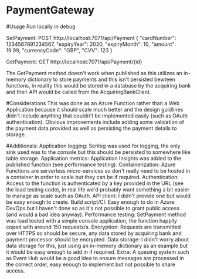 # PaymentGateway

#Usage
Run locally in debug

SetPayment:
POST http://localhost:7071/api/Payment
{
	"cardNumber": 1234567891234567,
    "expiryYear": 2020,
    "expiryMonth": 10,
    "amount": 19.99,
    "currencyCode": "GBP",
    "CVV": 123
}

GetPayment:
GET http://localhost:7071/api/Payment/{id}

The GetPayment method doesn't work when published as this utilizes an in-memory dictionary to store payments and this isn't persisted bewteen functions, in reality this would be stored in a database by the acquiring bank and their API would be called from the AcquiringBankClient.

#Considerations
This was done as an Azure Function rather than a Web Application because it should scale much better and the design guidlines didn't include anything that couldn't be implemented easily (such as OAuth authentication). Obvious improvements include adding some validation of the payment data provided as well as persisting the payment details to storage.

#Additionals:
Application logging: Serilog was used for logging, the only sink used was to the console but this should be persisted to somewhere like table storage.
Application metrics: Application Insights was added to the published function (see performance testing).
Containerization: Azure Functions are serverless micro-services so don't really need to be hosted in a container in order to scale but they can be if required.
Authentication: Access to the function is authenticated by a key provided in the URL (see the load testing code), in real life we'd probably want something a bit easier to manage as scale such as OAuth.
API client: I didn't provide one but would be easy enough to create.
Build script/CI: Easy enough to do in Azure DevOps but I haven't done so as it's not possible to grant public access (and would a bad idea anyway).
Performance testing: SetPayment method was load tested with a simple console application, the function happily coped with around 150 requests/s.
Encryption: Requests are transmitted over HTTPS so should be secure, any data stored by acquiring bank and payment processor should be encrypted.
Data storage: I didn't worry about data storage for this, just using an in-memory dictionary as an example but it would be easy enough to add in if required.
Extra: A queuing system such as Event Hub would be a good idea to ensure messages are processed in the correct order, easy enough to implement but not possible to share access.
